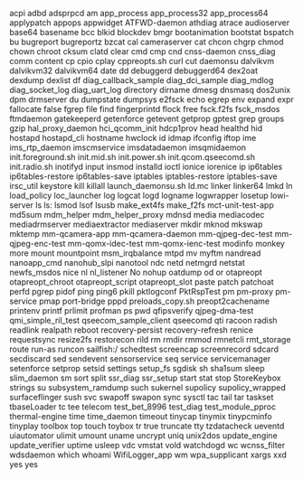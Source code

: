 acpi
adbd
adsprpcd
am
app_process
app_process32
app_process64
applypatch
appops
appwidget
ATFWD-daemon
athdiag
atrace
audioserver
base64
basename
bcc
blkid
blockdev
bmgr
bootanimation
bootstat
bspatch
bu
bugreport
bugreportz
bzcat
cal
cameraserver
cat
chcon
chgrp
chmod
chown
chroot
cksum
clatd
clear
cmd
cmp
cnd
cnss-daemon
cnss_diag
comm
content
cp
cpio
cplay
cppreopts.sh
curl
cut
daemonsu
dalvikvm
dalvikvm32
dalvikvm64
date
dd
debuggerd
debuggerd64
dex2oat
dexdump
dexlist
df
diag_callback_sample
diag_dci_sample
diag_mdlog
diag_socket_log
diag_uart_log
directory
dirname
dmesg
dnsmasq
dos2unix
dpm
drmserver
du
dumpstate
dumpsys
e2fsck
echo
egrep
env
expand
expr
fallocate
false
fgrep
file
find
fingerprintd
flock
free
fsck.f2fs
fsck_msdos
ftmdaemon
gatekeeperd
getenforce
getevent
getprop
gptest
grep
groups
gzip
hal_proxy_daemon
hci_qcomm_init
hdcp1prov
head
healthd
hid
hostapd
hostapd_cli
hostname
hwclock
id
idmap
ifconfig
iftop
ime
ims_rtp_daemon
imscmservice
imsdatadaemon
imsqmidaemon
init.foreground.sh
init.mid.sh
init.power.sh
init.qcom.qseecomd.sh
init.radio.sh
inotifyd
input
insmod
installd
ioctl
ionice
iorenice
ip
ip6tables
ip6tables-restore
ip6tables-save
iptables
iptables-restore
iptables-save
irsc_util
keystore
kill
killall
launch_daemonsu.sh
ld.mc
linker
linker64
lmkd
ln
load_policy
loc_launcher
log
logcat
logd
logname
logwrapper
losetup
lowi-server
ls
ls:
lsmod
lsof
lsusb
make_ext4fs
make_f2fs
mct-unit-test-app
md5sum
mdm_helper
mdm_helper_proxy
mdnsd
media
mediacodec
mediadrmserver
mediaextractor
mediaserver
mkdir
mknod
mkswap
mktemp
mm-qcamera-app
mm-qcamera-daemon
mm-qjpeg-dec-test
mm-qjpeg-enc-test
mm-qomx-idec-test
mm-qomx-ienc-test
modinfo
monkey
more
mount
mountpoint
msm_irqbalance
mtpd
mv
myftm
nandread
nanoapp_cmd
nanohub_slpi
nanotool
ndc
netd
netmgrd
netstat
newfs_msdos
nice
nl
nl_listener
No
nohup
oatdump
od
or
otapreopt
otapreopt_chroot
otapreopt_script
otapreopt_slot
paste
patch
patchoat
perfd
pgrep
pidof
ping
ping6
pkill
pktlogconf
PktRspTest
pm
pm-proxy
pm-service
pmap
port-bridge
pppd
preloads_copy.sh
preopt2cachename
printenv
printf
prlimit
profman
ps
pwd
qfipsverify
qjpeg-dma-test
qmi_simple_ril_test
qseecom_sample_client
qseecomd
qti
racoon
radish
readlink
realpath
reboot
recovery-persist
recovery-refresh
renice
requestsync
resize2fs
restorecon
rild
rm
rmdir
rmmod
rmnetcli
rmt_storage
route
run-as
runcon
sailfish:/
schedtest
screencap
screenrecord
sdcard
secdiscard
sed
sendevent
sensorservice
seq
service
servicemanager
setenforce
setprop
setsid
settings
setup_fs
sgdisk
sh
sha1sum
sleep
slim_daemon
sm
sort
split
ssr_diag
ssr_setup
start
stat
stop
StoreKeybox
strings
su
subsystem_ramdump
such
sukernel
supolicy
supolicy_wrapped
surfaceflinger
sush
svc
swapoff
swapon
sync
sysctl
tac
tail
tar
taskset
tbaseLoader
tc
tee
telecom
test_bet_8996
test_diag
test_module_pproc
thermal-engine
time
time_daemon
timeout
tinycap
tinymix
tinypcminfo
tinyplay
toolbox
top
touch
toybox
tr
true
truncate
tty
tzdatacheck
ueventd
uiautomator
ulimit
umount
uname
uncrypt
uniq
unix2dos
update_engine
update_verifier
uptime
usleep
vdc
vmstat
vold
watchdogd
wc
wcnss_filter
wdsdaemon
which
whoami
WifiLogger_app
wm
wpa_supplicant
xargs
xxd
yes
yes
